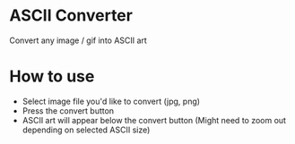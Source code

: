 # ASCII Converter
 Convert any image / gif into ASCII art

# How to use
 - Select image file you'd like to convert (jpg, png)
 - Press the convert button
 - ASCII art will appear below the convert button (Might need to zoom out depending on selected ASCII size)